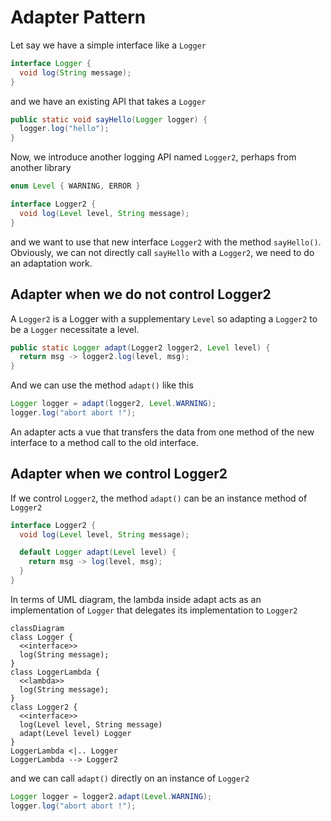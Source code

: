 # Adapter Pattern

Let say we have a simple interface like a `Logger`

```java
interface Logger {
  void log(String message);
}
```

and we have an existing API that takes a `Logger`
```java
public static void sayHello(Logger logger) {
  logger.log("hello");
}
```

Now, we introduce another logging API named `Logger2`, perhaps from another library
```java
enum Level { WARNING, ERROR }

interface Logger2 {
  void log(Level level, String message);
}
```

and we want to use that new interface `Logger2` with the method `sayHello()`.
Obviously, we can not directly call `sayHello` with a `Logger2`, we need to do an adaptation work.

## Adapter when we do not control Logger2

A `Logger2` is a Logger with a supplementary `Level` so adapting a `Logger2` to be a `Logger` necessitate a level.

```java
public static Logger adapt(Logger2 logger2, Level level) {
  return msg -> logger2.log(level, msg);
}
```

And we can use the method `adapt()` like this
```java
Logger logger = adapt(logger2, Level.WARNING);
logger.log("abort abort !");
```

An adapter acts a vue that transfers the data from one method of the new interface
to a method call to the old interface.

## Adapter when we control Logger2

If we control `Logger2`, the method `adapt()` can be an instance method of `Logger2`
```java
interface Logger2 {
  void log(Level level, String message);

  default Logger adapt(Level level) {
    return msg -> log(level, msg);
  }
}
```

In terms of UML diagram, the lambda inside adapt acts as an implementation of `Logger`
that delegates its implementation to `Logger2`

```mermaid
classDiagram
class Logger {
  <<interface>>
  log(String message);
}
class LoggerLambda {
  <<lambda>>
  log(String message);
}
class Logger2 {
  <<interface>>
  log(Level level, String message)
  adapt(Level level) Logger
}
LoggerLambda <|.. Logger
LoggerLambda --> Logger2
```

and we can call `adapt()` directly on an instance of `Logger2`
```java
Logger logger = logger2.adapt(Level.WARNING);
logger.log("abort abort !");
```
